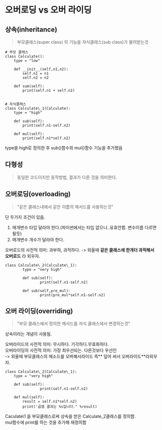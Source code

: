 # 오버로딩 vs 오버 라이딩 


## 상속(inheritance)  

> 부모클래스(super class) 의 기능을 자식클래스(sub class)가 물려받는것   

```
# 부모 클래스    
class Calculate():
	type = "low"  

	def __init__(self,n1,n2):
		self.n1 = n1
		self.n2 = n2 
	
	def sum(self):
		print(self.n1 + self.n2)   


# 자식클래스    
class Calculate\_1(Calculate):
	type = "high"
	
	def sub(self):
		print(self.n1-self.n2)  
	
	def mul(self):
		print(self.n1*self.n2)  
```
  
type을 high로 정의한 후 sub()함수와 mul()함수 기능을 추가했음    


## 다형성   
> 동일한 코드이지만 동작방법, 결과가 다른 것을 의미한다.

## 오버로딩(overloading)    
 
> "같은 클래스내에서 같은 이름의 메서드를 사용하는것"   

   
단 두가지 조건이 있음.    
1. 매개변수 타입 달라야 한다.(파이썬에서는 타입 없으니..유효안함. 변수이름 다르면될듯)     
2. 매개변수 개수가 달라야 한다.    

오버로드의 사전적 의미: 과부하, 과적하다.
-> 외울때 **같은 클래스에 한개더 과적해서 오버로드** 라 외우자.    

```
class Calculate\_2(Calculate\_1):
        type = "very high"

        def sub(self):
                print(self.n1-self.n2)

        def sub(self,pre_mul):
                print(pre_mul*self.n1-self.n2)

```



## 오버 라이딩(overriding)  

> "부모 클래스에서 정의한 메서드를 자식 클래스에서 변경하는것"      

상속이라는 개념이 사용됨.   



오버라이드의 사전적 의미: 무시하다. 기각하다.무효화하다.    
오버라이딩의 사전적 의미: 가장 최우선되는. 다른것보다 우선인    
-> 외울때 부모클래스의 메소드를  오버해서라이드 즉** 덮어 써서 오버라이드**라외우자.  
  
```
class Calculate\_2(Calculate\_1):
	type = "very high"

	def sub(self):
                print(self.n1-self.n2) 

	def mul(self):
		result = self.n1*self.n2)
		print('곱셈 결과는 %s입니다." %result)  

```
Caculate\1 을 부모클래스로써 상속을 받은 Calculate\_2클래스를 정의함.  
mul함수에 print를 하는 것을 추가해 재정의함 



